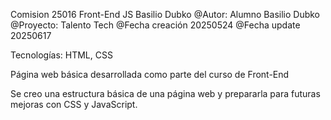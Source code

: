 Comision 25016 Front-End JS
Basilio Dubko
@Autor: Alumno Basilio Dubko
@Proyecto: Talento Tech
@Fecha creación 20250524
@Fecha update 20250617




Tecnologías: HTML, CSS


Página web básica desarrollada como parte del curso de Front-End 

Se creo una estructura básica de una página web y prepararla para futuras mejoras con CSS y JavaScript.
